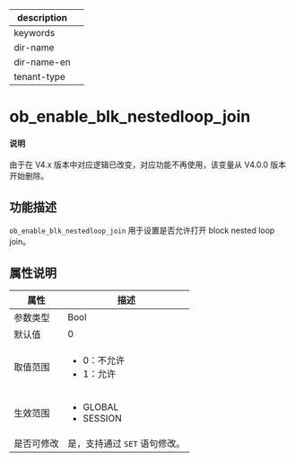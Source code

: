 |description||
|---|---|
|keywords||
|dir-name||
|dir-name-en||
|tenant-type||

# ob_enable_blk_nestedloop_join

<main id="notice" type='explain'>
  <h4>说明</h4>
  <p>由于在 V4.x 版本中对应逻辑已改变，对应功能不再使用，该变量从 V4.0.0 版本开始删除。</p>
</main>

## 功能描述

`ob_enable_blk_nestedloop_join` 用于设置是否允许打开 block nested loop join。

## 属性说明

|    **属性**    |    **描述**       |
|----------------|-------------------|
| 参数类型        | Bool                                      |
| 默认值          | 0                                         |
| 取值范围        | <ul><li>0：不允许</li><li>1：允许</li></ul> |
| 生效范围        | <ul><li>GLOBAL</li><li>SESSION</li></ul>   |
| 是否可修改      | 是，支持通过 `SET` 语句修改。                 |
